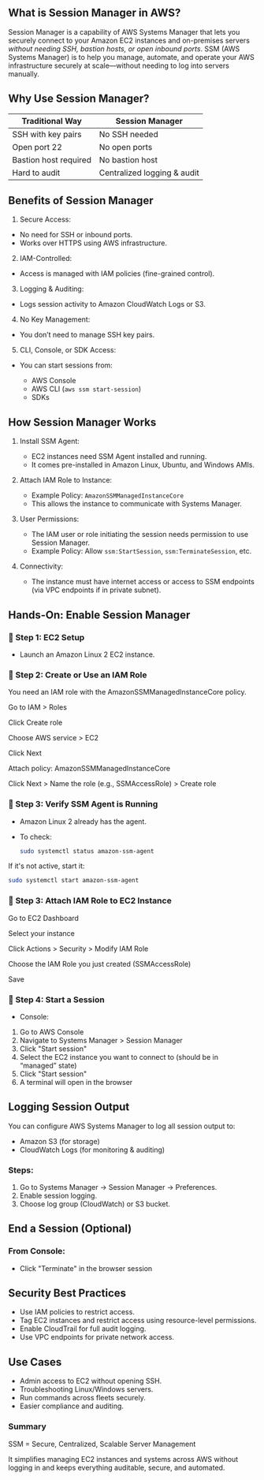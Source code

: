 
##  What is Session Manager in AWS?

Session Manager is a capability of AWS Systems Manager that lets you securely connect to your Amazon EC2 instances and on-premises servers *without needing SSH, bastion hosts, or open inbound ports*.
SSM (AWS Systems Manager) is to help you manage, automate, and operate your AWS infrastructure securely at scale—without needing to log into servers manually.


##  Why Use Session Manager?

| Traditional Way       | Session Manager             |
| --------------------- | --------------------------- |
| SSH with key pairs    | No SSH needed               |
| Open port 22          | No open ports               |
| Bastion host required | No bastion host             |
| Hard to audit         | Centralized logging & audit |


##  Benefits of Session Manager

1.  Secure Access:

   * No need for SSH or inbound ports.
   * Works over HTTPS using AWS infrastructure.

2.  IAM-Controlled:

   * Access is managed with IAM policies (fine-grained control).

3.  Logging & Auditing:

   * Logs session activity to Amazon CloudWatch Logs or S3.

4.  No Key Management:

   * You don’t need to manage SSH key pairs.

5.  CLI, Console, or SDK Access:

   * You can start sessions from:

     * AWS Console
     * AWS CLI (`aws ssm start-session`)
     * SDKs


##  How Session Manager Works

1. Install SSM Agent:

   * EC2 instances need SSM Agent installed and running.
   * It comes pre-installed in Amazon Linux, Ubuntu, and Windows AMIs.

2. Attach IAM Role to Instance:

   * Example Policy: `AmazonSSMManagedInstanceCore`
   * This allows the instance to communicate with Systems Manager.

3. User Permissions:

   * The IAM user or role initiating the session needs permission to use Session Manager.
   * Example Policy: Allow `ssm:StartSession`, `ssm:TerminateSession`, etc.

4. Connectivity:

   * The instance must have internet access or access to SSM endpoints (via VPC endpoints if in private subnet).


##  Hands-On: Enable Session Manager

### 🔹 Step 1: EC2 Setup

* Launch an Amazon Linux 2 EC2 instance.

### 🔹 Step 2: Create or Use an IAM Role
You need an IAM role with the AmazonSSMManagedInstanceCore policy.

Go to IAM > Roles

Click Create role

Choose AWS service > EC2

Click Next

Attach policy: AmazonSSMManagedInstanceCore

Click Next > Name the role (e.g., SSMAccessRole) > Create role


### 🔹 Step 3: Verify SSM Agent is Running

* Amazon Linux 2 already has the agent.
* To check:

  ```bash
  sudo systemctl status amazon-ssm-agent
  ```

If it's not active, start it:

```bash
sudo systemctl start amazon-ssm-agent
```

### 🔹 Step 3:  Attach IAM Role to EC2 Instance

Go to EC2 Dashboard

Select your instance

Click Actions > Security > Modify IAM Role

Choose the IAM Role you just created (SSMAccessRole)

Save


### 🔹 Step 4: Start a Session

* Console:

1. Go to AWS Console
2. Navigate to Systems Manager > Session Manager
3. Click "Start session"
4. Select the EC2 instance you want to connect to (should be in “managed” state)
5. Click "Start session"
6. A terminal will open in the browser


##  Logging Session Output

You can configure AWS Systems Manager to log all session output to:

* Amazon S3 (for storage)
* CloudWatch Logs (for monitoring & auditing)

### Steps:

1. Go to Systems Manager → Session Manager → Preferences.
2. Enable session logging.
3. Choose log group (CloudWatch) or S3 bucket.

##  End a Session (Optional)

### From Console:

* Click "Terminate" in the browser session

##  Security Best Practices

* Use IAM policies to restrict access.
* Tag EC2 instances and restrict access using resource-level permissions.
* Enable CloudTrail for full audit logging.
* Use VPC endpoints for private network access.

##  Use Cases

* Admin access to EC2 without opening SSH.
* Troubleshooting Linux/Windows servers.
* Run commands across fleets securely.
* Easier compliance and auditing.


### Summary

SSM = Secure, Centralized, Scalable Server Management

It simplifies managing EC2 instances and systems across AWS without logging in and keeps everything auditable, secure, and automated.




